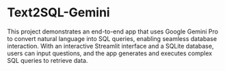 # Text2SQL-Gemini
This project demonstrates an end-to-end app that uses Google Gemini Pro to convert natural language into SQL queries, enabling seamless database interaction. With an interactive Streamlit interface and a SQLite database, users can input questions, and the app generates and executes complex SQL queries to retrieve data.
